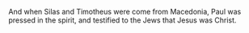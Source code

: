 And when Silas and Timotheus were come from Macedonia, Paul was pressed in the spirit, and testified to the Jews that Jesus was Christ.
